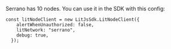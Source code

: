 Serrano has 10 nodes. You can use it in the SDK with this config:

```
const litNodeClient = new LitJsSdk.LitNodeClient({
    alertWhenUnauthorized: false,
    litNetwork: "serrano",
    debug: true,
  });
```
